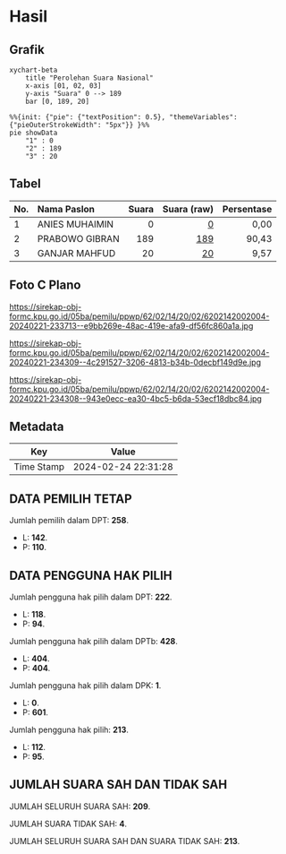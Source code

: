 # Hasil

## Grafik

```mermaid
xychart-beta
    title "Perolehan Suara Nasional"
    x-axis [01, 02, 03]
    y-axis "Suara" 0 --> 189
    bar [0, 189, 20]
```

```mermaid
%%{init: {"pie": {"textPosition": 0.5}, "themeVariables": {"pieOuterStrokeWidth": "5px"}} }%%
pie showData
    "1" : 0
    "2" : 189
    "3" : 20
```

## Tabel

| No. | Nama Paslon    | Suara | Suara (raw) | Persentase |
|:--- |:-------------- | -----:| -----------:| ----------:|
| 1   | ANIES MUHAIMIN | 0     | [0][p-1]    | 0,00       |
| 2   | PRABOWO GIBRAN | 189   | [189][p-2]  | 90,43      |
| 3   | GANJAR MAHFUD  | 20    | [20][p-3]   | 9,57       |


[p-1]: https://github.com/gigit-pemilu/pemilu-2024/blob/main/pilpres/hitung-suara/sub/62-kalimantan-tengah/sub/02-kotawaringin-timur/sub/14-telawang/sub/2002-tanah-putih/sub/004-tps/sub/paslon-1.txt
[p-2]: https://github.com/gigit-pemilu/pemilu-2024/blob/main/pilpres/hitung-suara/sub/62-kalimantan-tengah/sub/02-kotawaringin-timur/sub/14-telawang/sub/2002-tanah-putih/sub/004-tps/sub/paslon-2.txt
[p-3]: https://github.com/gigit-pemilu/pemilu-2024/blob/main/pilpres/hitung-suara/sub/62-kalimantan-tengah/sub/02-kotawaringin-timur/sub/14-telawang/sub/2002-tanah-putih/sub/004-tps/sub/paslon-3.txt

## Foto C Plano

https://sirekap-obj-formc.kpu.go.id/05ba/pemilu/ppwp/62/02/14/20/02/6202142002004-20240221-233713--e9bb269e-48ac-419e-afa9-df56fc860a1a.jpg

https://sirekap-obj-formc.kpu.go.id/05ba/pemilu/ppwp/62/02/14/20/02/6202142002004-20240221-234309--4c291527-3206-4813-b34b-0decbf149d9e.jpg

https://sirekap-obj-formc.kpu.go.id/05ba/pemilu/ppwp/62/02/14/20/02/6202142002004-20240221-234308--943e0ecc-ea30-4bc5-b6da-53ecf18dbc84.jpg


## Metadata

| Key        | Value               |
| ---------- | ------------------- |
| Time Stamp | 2024-02-24 22:31:28 |


## DATA PEMILIH TETAP

Jumlah pemilih dalam DPT: **258**.
 * L: **142**.
 * P: **110**.

## DATA PENGGUNA HAK PILIH

Jumlah pengguna hak pilih dalam DPT: **222**.
 * L: **118**.
 * P: **94**.

Jumlah pengguna hak pilih dalam DPTb: **428**.
 * L: **404**.
 * P: **404**.

Jumlah pengguna hak pilih dalam DPK: **1**.
 * L: **0**.
 * P: **601**.

Jumlah pengguna hak pilih: **213**.
 * L: **112**.
 * P: **95**.

## JUMLAH SUARA SAH DAN TIDAK SAH

JUMLAH SELURUH SUARA SAH: **209**.

JUMLAH SUARA TIDAK SAH: **4**.

JUMLAH SELURUH SUARA SAH DAN SUARA TIDAK SAH: **213**.


